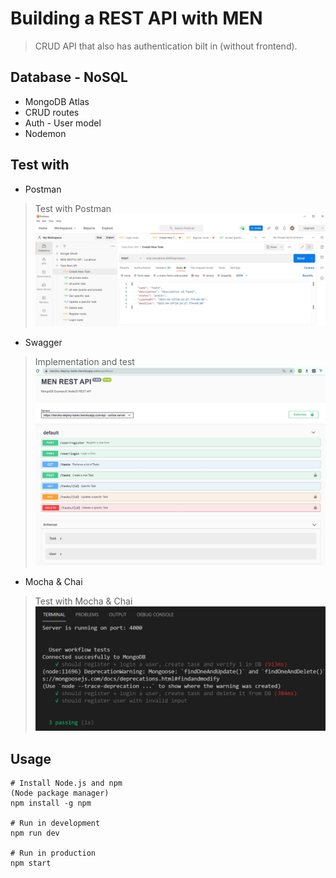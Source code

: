 # Building a REST API with MEN
> CRUD API that also has authentication bilt in (without frontend).

## Database - NoSQL
* MongoDB Atlas
* CRUD routes
* Auth - User model
* Nodemon

## Test with
* Postman
> Test with Postman
![](img/Postman1.JPG)

* Swagger
> Implementation and test
![](img/swagger.JPG)

* Mocha & Chai 
> Test with Mocha & Chai 
![](img/test.JPG)
## Usage
```
# Install Node.js and npm 
(Node package manager)
npm install -g npm

# Run in development
npm run dev

# Run in production
npm start
```
